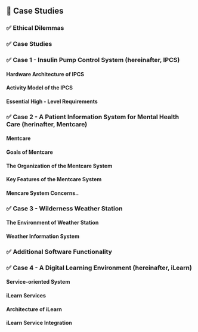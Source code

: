 ## 🍎 Case Studies
### ✅ Ethical Dilemmas
### ✅ Case Studies

### ✅ Case 1 - Insulin Pump Control System (hereinafter, IPCS)
#### Hardware Architecture of IPCS
#### Activity Model of the IPCS
#### Essential High - Level Requirements

### ✅ Case 2 - A Patient Information System for Mental Health Care (herinafter, Mentcare)
#### Mentcare
#### Goals of Mentcare
#### The Organization of the Mentcare System
#### Key Features of the Mentcare System
#### Mencare System Concerns..

### ✅ Case 3 - Wilderness Weather Station
#### The Environment of Weather Station
#### Weather Information System

### ✅ Additional Software Functionality

### ✅ Case 4 - A Digital Learning Environment (hereinafter, iLearn)
#### Service-oriented System
#### iLearn Services
#### Architecture of iLearn
#### iLearn Service Integration

<br>
